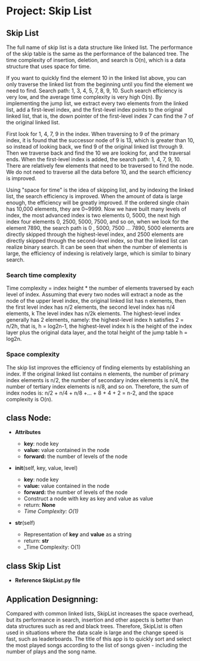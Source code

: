 # Project: Skip List

## Skip List

The full name of skip list is a data structure like linked list. The performance of the skip table is the same as the performance of the balanced tree. The time complexity of insertion, deletion, and search is O(n), which is a data structure that uses space for time.

If you want to quickly find the element 10 in the linked list above, you can only traverse the linked list from the beginning until you find the element we need to find. Search path: 1, 3, 4, 5, 7, 8, 9, 10. Such search efficiency is very low, and the average time complexity is very high O(n). By implementing the jump list, we extract every two elements from the linked list, add a first-level index, and the first-level index points to the original linked list, that is, the down pointer of the first-level index 7 can find the 7 of the original linked list.

First look for 1, 4, 7, 9 in the index. When traversing to 9 of the primary index, it is found that the successor node of 9 is 13, which is greater than 10, so instead of looking back, we find 9 of the original linked list through 9. Then we traverse back and find the 10 we are looking for, and the traversal ends. When the first-level index is added, the search path: 1, 4, 7, 9, 10. There are relatively few elements that need to be traversed to find the node. We do not need to traverse all the data before 10, and the search efficiency is improved.

Using "space for time" is the idea of ​​skipping list, and by indexing the linked list, the search efficiency is improved. When the amount of data is large enough, the efficiency will be greatly improved. If the ordered single chain has 10,000 elements, they are 0~9999. Now we have built many levels of index, the most advanced index is two elements 0, 5000, the next high index four elements 0, 2500, 5000, 7500, and so on, when we look for the element 7890, the search path is 0 , 5000, 7500 ... 7890, 5000 elements are directly skipped through the highest-level index, and 2500 elements are directly skipped through the second-level index, so that the linked list can realize binary search. It can be seen that when the number of elements is large, the efficiency of indexing is relatively large, which is similar to binary search.

### Search time complexity
Time complexity = index height * the number of elements traversed by each level of index.
Assuming that every two nodes will extract a node as the node of the upper level index, the original linked list has n elements, then the first level index has n/2 elements, the second level index has n/4 elements, k The level index has n/2k elements. The highest-level index generally has 2 elements, namely: the highest-level index h satisfies 2 = n/2h, that is, h = log2n-1, the highest-level index h is the height of the index layer plus the original data layer, and the total height of the jump table h = log2n.

### Space complexity
The skip list improves the efficiency of finding elements by establishing an index.
If the original linked list contains n elements, the number of primary index elements is n/2, the number of secondary index elements is n/4, the number of tertiary index elements is n/8, and so on. Therefore, the sum of index nodes is: n/2 + n/4 + n/8 +… + 8 + 4 + 2 = n-2, and the space complexity is O(n).


## class Node: 

*   **Attributes**
    *   **key**: node key
    *   **value:** value contained in the node
    *   **forward:** the number of levels of the node

*   **__init__**(self, key, value, level)

    *   **key**: node key
    *   **value:** value contained in the node
    *   **forward:** the number of levels of the node
    *   Construct a node with key as key and value as value
    *   return: **None**
    *   _Time Complexity: O(1)_

*   **__str__**(self)
    *   Representation of **key** and **value** as a string
    *   return: **str**
    *   _Time Complexity: O(1)

## class Skip List
*    **Reference SkipList.py file**

## Application Designning:
Compared with common linked lists, SkipList increases the space overhead, but its performance in search, insertion and other aspects is better than data structures such as red and black trees. Therefore, SkipList is often used in situations where the data scale is large and the change speed is fast, such as leaderboards. The title of this app is to quickly sort and select the most played songs according to the list of songs given - including the number of plays and the song name.
